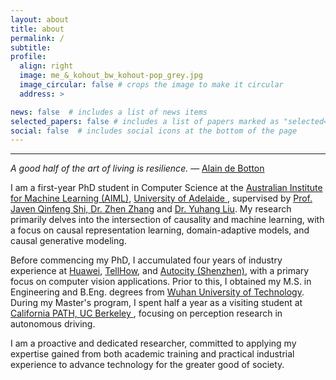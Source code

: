 ```yaml
---
layout: about
title: about
permalink: /
subtitle: 
profile:
  align: right
  image: me_&_kohout_bw_kohout-pop_grey.jpg
  image_circular: false # crops the image to make it circular
  address: >

news: false  # includes a list of news items
selected_papers: false # includes a list of papers marked as "selected={true}"
social: false  # includes social icons at the bottom of the page
---
```


---
*A good half of the art of living is resilience.* — <a href='https://www.alaindebotton.com/'> Alain de Botton </a>

I am a first-year PhD student in Computer Science at the <a href='https://www.adelaide.edu.au/aiml'>  Australian Institute for Machine Learning (AIML)</a>, <a href='https://www.adelaide.edu.au/'> University of Adelaide </a>, supervised by <a href='https://cs.adelaide.edu.au/~javen/'> Prof. Javen Qinfeng Shi, <a href='https://zzhang.org/'> Dr. Zhen Zhang</a> and <a href='https://sites.google.com/view/yuhangliu/homepage'> Dr. Yuhang Liu</a>. My research primarily delves into the intersection of causality and machine learning, with a focus on causal representation learning, domain-adaptive models, and causal generative modeling.

Before commencing my PhD, I accumulated four years of industry experience at <a href='https://www.huawei.com/en/corporate-information'>Huawei</a>, <a href='https://www.tellhow.com/en/index.html'>TellHow</a>, and <a href='https://www.chengshizhiguang.com/'>Autocity (Shenzhen)</a>, with a primary focus on computer vision applications. Prior to this, I obtained my M.S. in Engineering and B.Eng. degrees from <a href='http://english.whut.edu.cn/'>Wuhan University of Technology</a>. During my Master's program, I spent half a year as a visiting student at <a href='https://path.berkeley.edu/home'>California PATH, UC Berkeley </a>, focusing on perception research in autonomous driving.

I am a proactive and dedicated researcher, committed to applying my expertise gained from both academic training and practical industrial experience to advance technology for the greater good of society.

